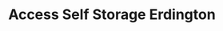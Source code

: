 ---
title: "Access Self Storage Erdington"
url: /birmingham/access-self-storage-erdington/
shop: storage rental
---
